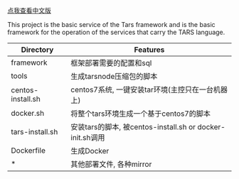 [点我查看中文版](README.zh.md)

This project is the basic service of the Tars framework and is the basic framework for the operation of the services that carry the TARS language.


Directory |Features
----------------------|----------------
framework             |框架部署需要的配置和sql
tools                 |生成tarsnode压缩包的脚本
centos-install.sh     |centos7系统, 一键安装tar环境(主控只在一台机器上)
docker.sh             |将整个tars环境生成一个基于centos7的脚本
tars-install.sh       |安装tars的脚本, 被centos-install.sh or docker-init.sh调用
Dockerfile            |生成Docker
*                     |其他部署文件, 各种mirror
